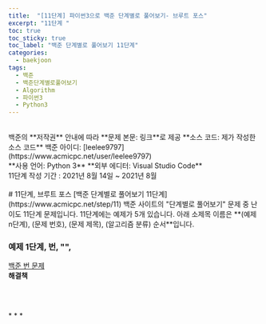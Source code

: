 ```yaml
---
title:  "[11단계] 파이썬3으로 백준 단계별로 풀어보기- 브루트 포스"
excerpt: "11단계 "
toc: true
toc_sticky: true
toc_label: "백준 단계별로 풀어보기 11단계"
categories:
  - baekjoon
tags:
  - 백준
  - 백준단계별로풀어보기
  - Algorithm
  - 파이썬3
  - Python3
---
```

<br>
백준의 **저작권** 안내에 따라   
**문제 본문: 링크**로 제공   
**소스 코드: 제가 작성한 소스 코드**   
백준 아이디: [leelee9797](https://www.acmicpc.net/user/leelee9797)  
<br>
**사용 언어: Python 3**  
**외부 에디터: Visual Studio Code**  
<br>
11단계 작성 기간 : 2021년 8월 14일 ~ 2021년 8월 
<br>
<br>
# 11단계, 브루트 포스
[백준 단계별로 풀어보기 11단계](https://www.acmicpc.net/step/11)  
백준 사이트의 "단계별로 풀어보기" 문제 중 난이도 11단계 문제입니다.  
11단계에는 예제가 5개 있습니다.  
아래 소제목 이름은  
**(예제 n단계), (문제 번호), (문제 제목), (알고리즘 분류) 순서**입니다.  
<br>


### 예제 1단계, 번, "",   
[백준 번 문제](https://www.acmicpc.net/problem/)  
**해결책**  
```python

```

<br> 
<br> 
* * *
